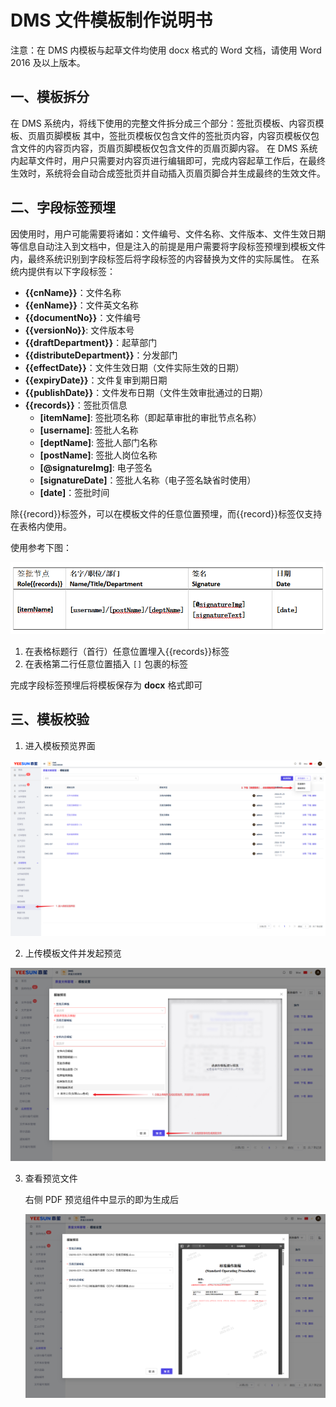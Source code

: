 # DMS 文件模板制作说明书

注意：在 DMS 内模板与起草文件均使用 docx 格式的 Word 文档，请使用 Word 2016 及以上版本。

## 一、模板拆分

在 DMS 系统内，将线下使用的完整文件拆分成三个部分：签批页模板、内容页模板、页眉页脚模板
其中，签批页模板仅包含文件的签批页内容，内容页模板仅包含文件的内容页内容，页眉页脚模板仅包含文件的页眉页脚内容。
在 DMS 系统内起草文件时，用户只需要对内容页进行编辑即可，完成内容起草工作后，在最终生效时，系统将会自动合成签批页并自动插入页眉页脚合并生成最终的生效文件。

## 二、字段标签预埋

因使用时，用户可能需要将诸如：文件编号、文件名称、文件版本、文件生效日期等信息自动注入到文档中，但是注入的前提是用户需要将字段标签预埋到模板文件内，最终系统识别到字段标签后将字段标签的内容替换为文件的实际属性。
在系统内提供有以下字段标签：
- **{{cnName}}**：文件名称
- **{{enName}}**：文件英文名称
- **{{documentNo}}**：文件编号
- **{{versionNo}}**: 文件版本号
- **{{draftDepartment}}**：起草部门
- **{{distributeDepartment}}**：分发部门
- **{{effectDate}}**：文件生效日期（文件实际生效的日期）
- **{{expiryDate}}**：文件复审到期日期
- **{{publishDate}}**：文件发布日期（文件生效审批通过的日期）
- **{{records}}**：签批页信息
    - **\[itemName]**: 签批项名称（即起草审批的审批节点名称）
    - **\[username]**: 签批人名称
    - **\[deptName]**: 签批人部门名称
    - **\[postName]**: 签批人岗位名称
    - **\[@signatureImg]**: 电子签名
    - **\[signatureDate]**：签批人名称（电子签名缺省时使用）
    - **\[date]**：签批时间

除{{record}}标签外，可以在模板文件的任意位置预埋，而{{record}}标签仅支持在表格内使用。

使用参考下图：

![image-20250521141036599](./assets/image-20250521141036599.png)

1. 在表格标题行（首行）任意位置埋入{{records}}标签
2. 在表格第二行任意位置插入 `[]` 包裹的标签



完成字段标签预埋后将模板保存为 **docx** 格式即可

## 三、模板校验

1. 进入模板预览界面

![image-20250521141513714](./assets/image-20250521141513714.png)

2. 上传模板文件并发起预览

![image-20250521141632665](./assets/image-20250521141632665.png)

3. 查看预览文件

   右侧 PDF 预览组件中显示的即为生成后

   ![image-20250521141755243](./assets/image-20250521141755243.png)
